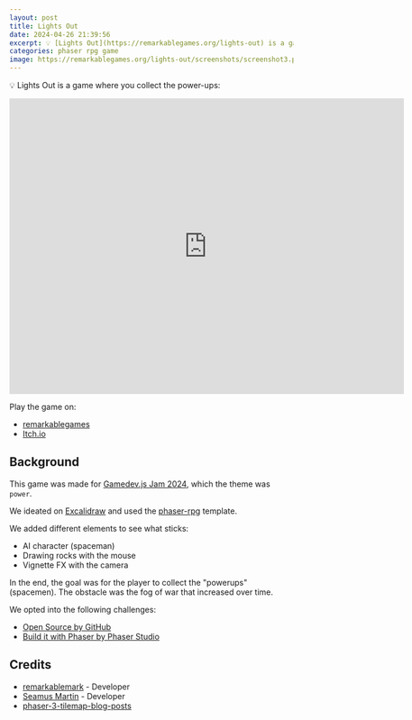 ```yaml
---
layout: post
title: Lights Out
date: 2024-04-26 21:39:56
excerpt: 💡 [Lights Out](https://remarkablegames.org/lights-out) is a game where you collect the power-ups.
categories: phaser rpg game
image: https://remarkablegames.org/lights-out/screenshots/screenshot3.png
---
```


💡 Lights Out is a game where you collect the power-ups:

<iframe src="https://remarkablegames.org/lights-out/" frameBorder="0" width="700" height="525" style="display: block; margin: 0 auto;"></iframe>

Play the game on:

- [remarkablegames](https://remarkablegames.org/lights-out/)
- [Itch.io](https://remarkablegames.itch.io/lights-out)

## Background

This game was made for [Gamedev.js Jam 2024](https://itch.io/jam/gamedevjs-2024), which the theme was `power`.

We ideated on [Excalidraw](https://excalidraw.com/#json=kdRfqSm9UoL0cEQ8MPRNo,mMrxHx-OPwRogYySd-1PqQ) and used the [phaser-rpg](https://github.com/remarkablegames/phaser-rpg) template.

We added different elements to see what sticks:

- AI character (spaceman)
- Drawing rocks with the mouse
- Vignette FX with the camera

In the end, the goal was for the player to collect the "powerups" (spacemen). The obstacle was the fog of war that increased over time.

We opted into the following challenges:

- [Open Source by GitHub](https://gamedevjs.com/jam/2024/#challenge-opensource)
- [Build it with Phaser by Phaser Studio](https://gamedevjs.com/jam/2024/#challenge-phaser)

## Credits

- [remarkablemark](https://github.com/remarkablemark) - Developer
- [Seamus Martin](https://github.com/spmartin823) - Developer
- [phaser-3-tilemap-blog-posts](https://github.com/mikewesthad/phaser-3-tilemap-blog-posts)
